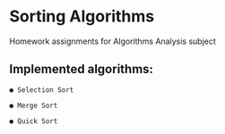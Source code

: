 ﻿# Sorting Algorithms

Homework assignments for Algorithms Analysis subject

## Implemented algorithms:

    ● Selection Sort

    ● Merge Sort

    ● Quick Sort
    
    
